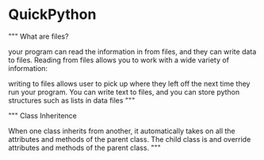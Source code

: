 # QuickPython

"""
What are files?

your program can read the information in from files, and they can write data to files. Reading from files allows you to work with a wide variety of information:

writing to files allows user to pick up where they left off the next time they run your program. You can write text to files, and you can store python structures such as lists in data files
"""

"""
Class Inheritence

When one class inherits from another, it automatically takes on all the attributes and methods of the parent class. The child class is and override attributes and methods of the parent class.
"""
